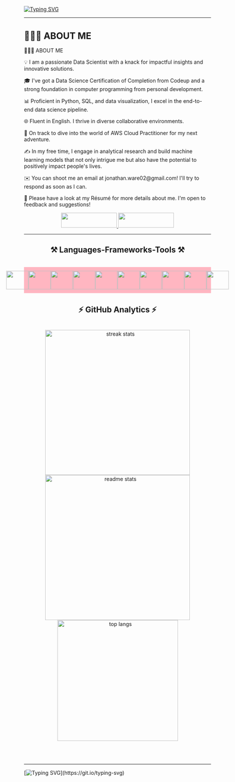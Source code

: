 [![Typing SVG](https://readme-typing-svg.herokuapp.com?font=Fira+Code&size=35&pause=1000&width=435&lines=Hi+there!;My+name+is+Jon+Ware)](https://git.io/typing-svg)

 <hr/>
 
<h1 style="font-size: 24px;">👨🏻‍💻 ABOUT ME</h1>


<body>
<p>👨🏻‍💻 ABOUT ME</p>
<p>💡  I am a passionate Data Scientist with a knack for impactful insights and innovative solutions.</p>
<p>🎓  I've got a Data Science Certification of Completion from Codeup and a strong foundation in computer programming from personal development.</p>
<p>📊  Proficient in Python, SQL, and data visualization, I excel in the end-to-end data science pipeline.</p>
<p>🌐  Fluent in English. I thrive in diverse collaborative environments.</p>
<p>🚀  On track to dive into the world of AWS Cloud Practitioner for my next adventure.</p>
<p>✍️  In my free time, I engage in analytical research and build machine learning models that not only intrigue me but also have the potential to positively impact people's lives.</p>
<p>✉️  You can shoot me an email at jonathan.ware02@gmail.com! I'll try to respond as soon as I can.</p>
<p>📄  Please have a look at my Résumé for more details about me. I'm open to feedback and suggestions!</p>
</body>



</div>
 
<div align="center"> 
  <a href="jonathan.ware02@gmail.com">
    <img src="https://img.shields.io/badge/Gmail-333333?style=for-the-badge&logo=gmail&logoColor=red" width="150" height="40" />
  </a>
  <a href="https://www.linkedin.com/in/jontware/" target="_blank">
    <img src="https://img.shields.io/badge/LinkedIn-0077B5?style=for-the-badge&logo=linkedin&logoColor=white" target="_blank" width="150" height="40" />
  </a>
</div>

 <hr/>
 
<h2 align="center">⚒️ Languages-Frameworks-Tools ⚒️</h2>
<br/>
<div align="text-align: center;">
    <link rel="stylesheet" href="https://cdn.jsdelivr.net/gh/devicons/devicon@v2.15.1/devicon.min.css">

</div>

<div style="display: flex; justify-content: center; align-items: center; background-color: lightpink; padding: 10px;">
    <img src="https://img.icons8.com/color/48/000000/python.png" width="60" height="50">
    <img src="https://www.freepnglogos.com/uploads/logo-mysql-png/logo-mysql-mysql-logo-png-images-are-download-crazypng-21.png" width="60" height="50">
    <img src="https://user-images.githubusercontent.com/67586773/105040771-43887300-5a88-11eb-9f01-bee100b9ef22.png" width="60" height="50">
    <img src="https://upload.wikimedia.org/wikipedia/commons/thumb/f/f3/Apache_Spark_logo.svg/1024px-Apache_Spark_logo.svg.png?20210416091439" width="60" height="50">
    <img src="https://upload.wikimedia.org/wikipedia/commons/thumb/0/05/Scikit_learn_logo_small.svg/1200px-Scikit_learn_logo_small.svg.png" width="60" height="50">
    <img src="https://workforceedtech.org/wp-content/uploads/2019/03/Tableau_Logo_resized.png" width="60" height="50">
    <img src="https://scipy.org/images/logo.svg" width="60" height="50">
    <img src="https://play-lh.googleusercontent.com/yMjUC6LBh7uOCK6wUcIEf5MHZQmSqDPXoInOQLZzw0DWQsPJuvkwSymX2zI4Ok7i_BY" width="60" height="50">
    <img src="https://miro.medium.com/v2/resize:fit:592/1*YM2HXc7f4v02pZBEO8h-qw.png" width="60" height="50">
    <img src="https://download.logo.wine/logo/SQLite/SQLite-Logo.wine.png" width="60" height="50">
</div>


</div>



<h2 align="center">⚡ GitHub Analytics ⚡</h2>
<br>
<div align=center>
  <img width=390 src="https://streak-stats.demolab.com/?user=jonathantware&count_private=true&theme=react&border_radius=10" alt="streak stats"/>
  <img width=390 src="https://github-readme-stats-salesp07.vercel.app/api?username=jonathantware&count_private=true&show_icons=true&theme=react&rank_icon=github&border_radius=10" alt="readme stats" />
  <br/>
  <img width=325 align="center" src="https://github-readme-stats-salesp07.vercel.app/api/top-langs/?username=jonathantware&hide=HTML&langs_count=8&layout=compact&theme=react&border_radius=10&size_weight=0.5&count_weight=0.5&exclude_repo=github-readme-stats" alt="top langs" />
</div>

<br/><br/>
<hr/>


[![Typing SVG](https://readme-typing-svg.demolab.com/?lines=Shoot+me+a+message+on+LinkedIn!)](https://git.io/typing-svg)
